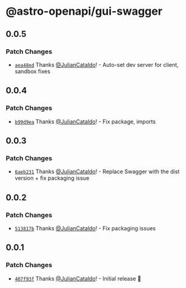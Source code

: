 # @astro-openapi/gui-swagger

## 0.0.5

### Patch Changes

- [`aea48ed`](https://github.com/JulianCataldo/astro-openapi/commit/aea48eddfb2d8db7b2edff45114bf99cbbfb8f7c) Thanks [@JulianCataldo](https://github.com/JulianCataldo)! - Auto-set dev server for client, sandbox fixes

## 0.0.4

### Patch Changes

- [`b99d9ea`](https://github.com/JulianCataldo/astro-openapi/commit/b99d9eabb93ef8bf1bb0983813ea34eb13e93f0c) Thanks [@JulianCataldo](https://github.com/JulianCataldo)! - Fix package, imports

## 0.0.3

### Patch Changes

- [`6aeb231`](https://github.com/JulianCataldo/astro-openapi/commit/6aeb231c399eda30cfabc813e59dd2a76fbda9ea) Thanks [@JulianCataldo](https://github.com/JulianCataldo)! - Replace Swagger with the dist version + fix packaging issue

## 0.0.2

### Patch Changes

- [`513817b`](https://github.com/JulianCataldo/astro-openapi/commit/513817b50b7b169a33b7078d42c172875cacd11d) Thanks [@JulianCataldo](https://github.com/JulianCataldo)! - Fix packaging issues

## 0.0.1

### Patch Changes

- [`407f93f`](https://github.com/JulianCataldo/astro-openapi/commit/407f93f8cb58151f2287367d71b2ad8fa1467de5) Thanks [@JulianCataldo](https://github.com/JulianCataldo)! - Initial release 🎊
